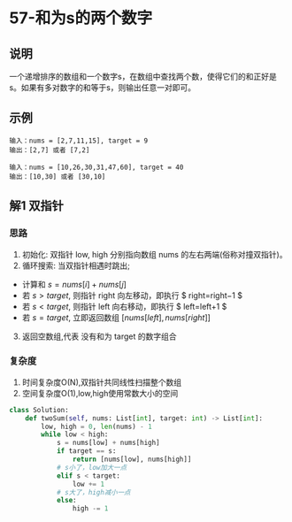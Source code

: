 # 57-和为s的两个数字

## 说明
一个递增排序的数组和一个数字s，在数组中查找两个数，使得它们的和正好是s。如果有多对数字的和等于s，则输出任意一对即可。

## 示例
```
输入：nums = [2,7,11,15], target = 9
输出：[2,7] 或者 [7,2]

输入：nums = [10,26,30,31,47,60], target = 40
输出：[10,30] 或者 [30,10]
```

## 解1 双指针

### 思路
1. 初始化: 双指针 low, high 分别指向数组 nums 的左右两端(俗称对撞双指针)。
2. 循环搜索: 当双指针相遇时跳出;
- 计算和 $s=nums[i]+nums[j]$
- 若 $s > target$, 则指针 right 向左移动，即执行 $ right=right−1 $
- 若 $s < target$, 则指针 left 向右移动，即执行 $ left=left+1 $
- 若 $s = target$, 立即返回数组 $[nums[left], nums[right]]$
3. 返回空数组,代表 没有和为 target 的数字组合

### 复杂度
1. 时间复杂度O(N),双指针共同线性扫描整个数组
2. 空间复杂度O(1),low,high使用常数大小的空间

```python
class Solution:
    def twoSum(self, nums: List[int], target: int) -> List[int]:
        low, high = 0, len(nums) - 1
        while low < high:
            s = nums[low] + nums[high]
            if target == s:
                return [nums[low], nums[high]]
            # s小了，low加大一点
            elif s < target:
                low += 1
            # s大了，high减小一点
            else:
                high -= 1
```